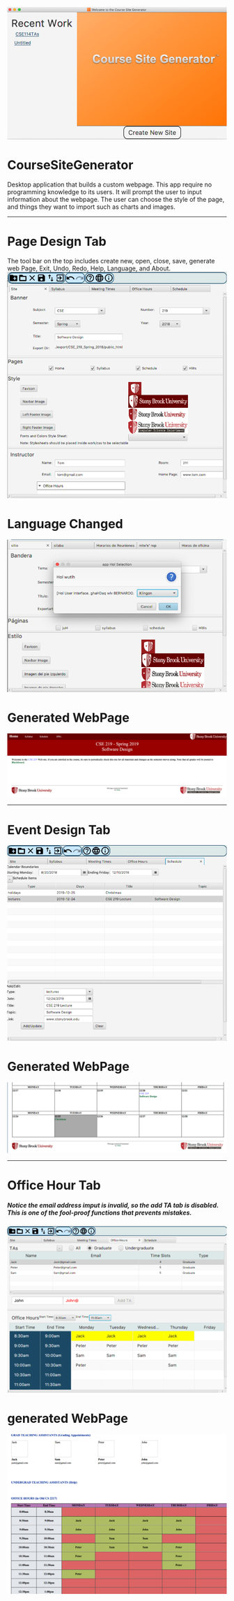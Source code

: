 ![](App.png)

CourseSiteGenerator
========
Desktop application that builds a custom webpage. This app require no programming knowledge to its users. It will prompt the user to input information about the webpage. The user can choose the style of the page, and things they want to import such as charts and images.

***
# Page Design Tab

The tool bar on the top includes create new, open, close, save, generate web Page, Exit, Undo, Redo, Help, Language, and About.
![](PageDesign.png)

# Language Changed
![](Language.png)
# Generated WebPage 
![](FirstPage.png)

*** 
# Event Design Tab
![](Event.png)
# Generated WebPage
![](Schedule.png)

***
# Office Hour Tab
##### Notice the email address imput is invalid, so the add TA tab is disabled. This is one of the fool-proof functions that prevents mistakes.
![](OfficeHourApp.png)

# generated WebPage
![](OfficeHour.png)